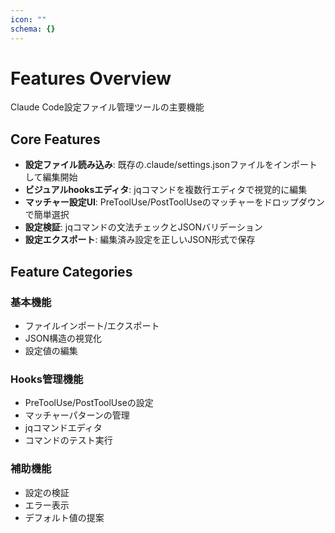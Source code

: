 ```yaml
---
icon: ""
schema: {}
---
```


# Features Overview

Claude Code設定ファイル管理ツールの主要機能

## Core Features

- **設定ファイル読み込み**: 既存の.claude/settings.jsonファイルをインポートして編集開始
- **ビジュアルhooksエディタ**: jqコマンドを複数行エディタで視覚的に編集
- **マッチャー設定UI**: PreToolUse/PostToolUseのマッチャーをドロップダウンで簡単選択
- **設定検証**: jqコマンドの文法チェックとJSONバリデーション
- **設定エクスポート**: 編集済み設定を正しいJSON形式で保存

## Feature Categories

### 基本機能
- ファイルインポート/エクスポート
- JSON構造の視覚化
- 設定値の編集

### Hooks管理機能
- PreToolUse/PostToolUseの設定
- マッチャーパターンの管理
- jqコマンドエディタ
- コマンドのテスト実行

### 補助機能
- 設定の検証
- エラー表示
- デフォルト値の提案

